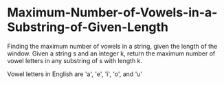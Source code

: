 # Maximum-Number-of-Vowels-in-a-Substring-of-Given-Length
Finding the maximum number of vowels in a string, given the length of the window.
Given a string s and an integer k, return the maximum number of vowel letters in any substring of s with length k.

Vowel letters in English are 'a', 'e', 'i', 'o', and 'u'
